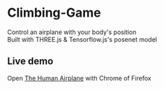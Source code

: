 # Climbing-Game
Control an airplane with your body's position  
Built with THREE.js & Tensorflow.js's posenet model

## Live demo
Open [The Human Airplane](https://sylvainsenechal.github.io/The-Human-Airplane/index.html) with Chrome of Firefox
